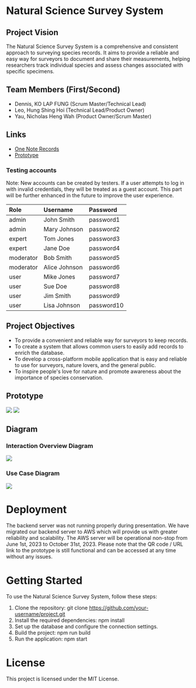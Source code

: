 # Natural Science Survey System
## Project Vision
The Natural Science Survey System is a comprehensive and consistent approach to surveying species records. It aims to provide a reliable and easy way for surveyors to document and share their measurements, helping researchers track individual species and assess changes associated with specific specimens.

## Team Members (First/Second)
- Dennis, KO LAP FUNG (Scrum Master/Technical Lead)
- Leo, Hung Shing Hoi (Technical Lead/Product Owner)
- Yau, Nicholas Heng Wah (Product Owner/Scrum Master)

## Links
- [One Note Records](https://1drv.ms/u/s!AqMV5T1vsEThmxhQdNpn4LVIaw4C?e=5S0KZi)
- [Prototype](https://project-submission-group-5.herokuapp.com/login)

### Testing accounts

Note: New accounts can be created by testers. If a user attempts to log in with invalid credentials, they will be treated as a guest account. This part will be further enhanced in the future to improve the user experience.

| Role      | Username     | Password   |
| :-------- | :---------- | :--------- |
| admin     | John Smith  | password1  |
| admin     | Mary Johnson| password2  |
| expert    | Tom Jones   | password3  |
| expert    | Jane Doe    | password4  |
| moderator | Bob Smith   | password5  |
| moderator | Alice Johnson| password6 |
| user      | Mike Jones  | password7  |
| user      | Sue Doe     | password8  |
| user      | Jim Smith   | password9  |
| user      | Lisa Johnson| password10 |




## Project Objectives

- To provide a convenient and reliable way for surveyors to keep records.
- To create a system that allows common users to easily add records to enrich the database.
- To develop a cross-platform mobile application that is easy and reliable to use for surveyors, nature lovers, and the general public.
- To inspire people's love for nature and promote awareness about the importance of species conservation.

## Prototype
![](./docs/prototype_1.jpg)
![](./docs/prototype_2.jpg)

## Diagram
### Interaction Overview Diagram
![](./docs/interaction_uml.png)

### Use Case Diagram
![](./docs/usecase.jpg)

# Deployment
The backend server was not running properly during presentation. We have migrated our backend server to AWS which will provide us with greater reliability and scalability. The AWS server will be operational non-stop from June 1st, 2023 to October 31st, 2023. Please note that the QR code / URL link to the prototype is still functional and can be accessed at any time without any issues.


# Getting Started
To use the Natural Science Survey System, follow these steps:

1. Clone the repository: git clone https://github.com/your-username/project.git
2. Install the required dependencies: npm install
3. Set up the database and configure the connection settings.
4. Build the project: npm run build
5. Run the application: npm start

# License
This project is licensed under the MIT License.